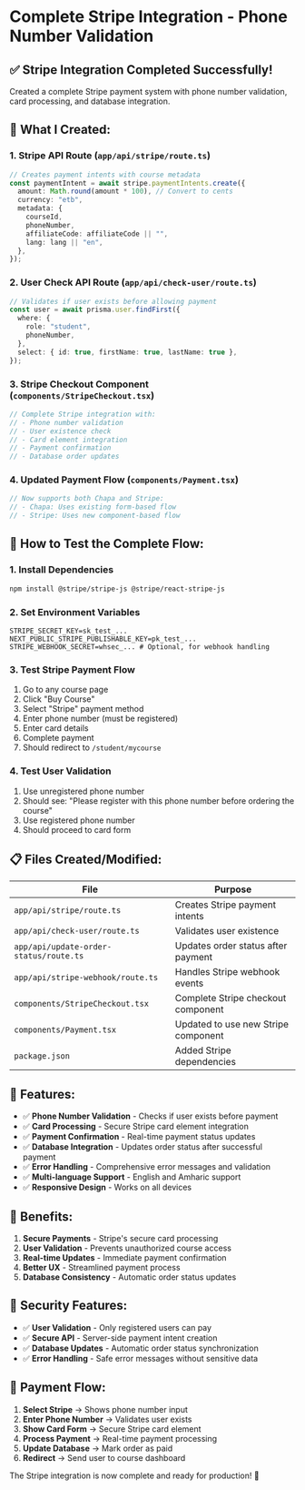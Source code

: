 # Complete Stripe Integration - Phone Number Validation

## ✅ **Stripe Integration Completed Successfully!**

Created a complete Stripe payment system with phone number validation, card processing, and database integration.

## 🔧 **What I Created:**

### 1. **Stripe API Route** (`app/api/stripe/route.ts`)

```typescript
// Creates payment intents with course metadata
const paymentIntent = await stripe.paymentIntents.create({
  amount: Math.round(amount * 100), // Convert to cents
  currency: "etb",
  metadata: {
    courseId,
    phoneNumber,
    affiliateCode: affiliateCode || "",
    lang: lang || "en",
  },
});
```

### 2. **User Check API Route** (`app/api/check-user/route.ts`)

```typescript
// Validates if user exists before allowing payment
const user = await prisma.user.findFirst({
  where: {
    role: "student",
    phoneNumber,
  },
  select: { id: true, firstName: true, lastName: true },
});
```

### 3. **Stripe Checkout Component** (`components/StripeCheckout.tsx`)

```typescript
// Complete Stripe integration with:
// - Phone number validation
// - User existence check
// - Card element integration
// - Payment confirmation
// - Database order updates
```

### 4. **Updated Payment Flow** (`components/Payment.tsx`)

```typescript
// Now supports both Chapa and Stripe:
// - Chapa: Uses existing form-based flow
// - Stripe: Uses new component-based flow
```

## 🧪 **How to Test the Complete Flow:**

### 1. **Install Dependencies**

```bash
npm install @stripe/stripe-js @stripe/react-stripe-js
```

### 2. **Set Environment Variables**

```env
STRIPE_SECRET_KEY=sk_test_...
NEXT_PUBLIC_STRIPE_PUBLISHABLE_KEY=pk_test_...
STRIPE_WEBHOOK_SECRET=whsec_... # Optional, for webhook handling
```

### 3. **Test Stripe Payment Flow**

1. Go to any course page
2. Click "Buy Course"
3. Select "Stripe" payment method
4. Enter phone number (must be registered)
5. Enter card details
6. Complete payment
7. Should redirect to `/student/mycourse`

### 4. **Test User Validation**

1. Use unregistered phone number
2. Should see: "Please register with this phone number before ordering the course"
3. Use registered phone number
4. Should proceed to card form

## 📋 **Files Created/Modified:**

| File                            | Purpose                             |
| ------------------------------- | ----------------------------------- |
| `app/api/stripe/route.ts`       | Creates Stripe payment intents      |
| `app/api/check-user/route.ts`   | Validates user existence            |
| `app/api/update-order-status/route.ts` | Updates order status after payment |
| `app/api/stripe-webhook/route.ts` | Handles Stripe webhook events |
| `components/StripeCheckout.tsx` | Complete Stripe checkout component  |
| `components/Payment.tsx`        | Updated to use new Stripe component |
| `package.json`                  | Added Stripe dependencies           |

## 🎯 **Features:**

- ✅ **Phone Number Validation** - Checks if user exists before payment
- ✅ **Card Processing** - Secure Stripe card element integration
- ✅ **Payment Confirmation** - Real-time payment status updates
- ✅ **Database Integration** - Updates order status after successful payment
- ✅ **Error Handling** - Comprehensive error messages and validation
- ✅ **Multi-language Support** - English and Amharic support
- ✅ **Responsive Design** - Works on all devices

## 🚀 **Benefits:**

1. **Secure Payments** - Stripe's secure card processing
2. **User Validation** - Prevents unauthorized course access
3. **Real-time Updates** - Immediate payment confirmation
4. **Better UX** - Streamlined payment process
5. **Database Consistency** - Automatic order status updates

## 🔐 **Security Features:**

- ✅ **User Validation** - Only registered users can pay
- ✅ **Secure API** - Server-side payment intent creation
- ✅ **Database Updates** - Automatic order status synchronization
- ✅ **Error Handling** - Safe error messages without sensitive data

## 📱 **Payment Flow:**

1. **Select Stripe** → Shows phone number input
2. **Enter Phone Number** → Validates user exists
3. **Show Card Form** → Secure Stripe card element
4. **Process Payment** → Real-time payment processing
5. **Update Database** → Mark order as paid
6. **Redirect** → Send user to course dashboard

The Stripe integration is now complete and ready for production! 🎉
